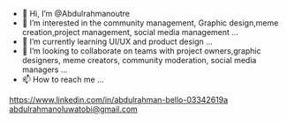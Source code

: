 - 👋 Hi, I’m @Abdulrahmanoutre
- 👀 I’m interested in the community management, Graphic design,meme creation,project management, social media management  ...
- 🌱 I’m currently learning UI/UX and product design  ...
- 💞️ I’m looking to collaborate on teams with project owners,graphic designers, meme creators, community moderation, social media managers ...
- 📫 How to reach me ...

https://www.linkedin.com/in/abdulrahman-bello-03342619a
abdulrahmanoluwatobi@gmail.com 
<!---
+2349066160353
Abdulrahmanoutre/Abdulrahmanoutre is a ✨ special ✨ repository because its `README.md` (this file) appears on your GitHub profile.
You can click the Preview link to take a look at your changes.
--->
